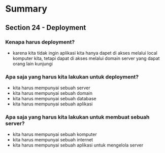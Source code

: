 # Summary

## Section 24 - Deployment

### Kenapa harus deployment?

- karena kita tidak ingin aplikasi kita hanya dapet di akses melalui local komputer kita, tetapi dapat di akses melalui domain server yang dapat orang lain kunjungi

### Apa saja yang harus kita lakukan untuk deployment?

- kita harus mempunyai sebuah server
- kita harus mempunyai sebuah domain
- kita harus mempunyai sebuah database
- kita harus mempunyai sebuah aplikasi

### Apa saja yang harus kita lakukan untuk membuat sebuah server?

- kita harus mempunyai sebuah komputer
- kita harus mempunyai sebuah internet
- kita harus mempunyai sebuah aplikasi untuk mengelola server
